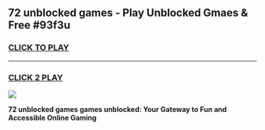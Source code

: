 
## 72 unblocked games - Play Unblocked Gmaes & Free #93f3u
<h3>
<a href="https://news.freeplayer.one?title=72_unblocked_games&ref=26F">CLICK TO PLAY</a></h3>
<hr>

<h3>
<a href="https://news.freeplayer.one?title=72_unblocked_games&ref=26F">CLICK 2 PLAY</a>
  
</h3>

<a href="https://news.freeplayer.one?title=72_unblocked_games&ref=26F/"><img src="https://clearcache.store/games.png"></a>


**72 unblocked games games unblocked: Your Gateway to Fun and Accessible Online Gaming**
